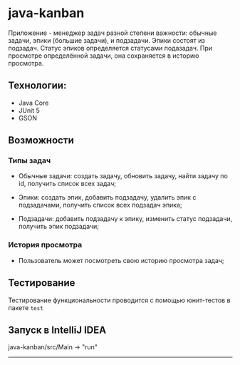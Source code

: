 # java-kanban

Приложение - менеджер задач разной степени важности: обычные задачи, эпики (большие задачи), и подзадачи. Эпики состоят из подзадач.  Статус эпиков определяется статусами подазадач. При просмотре определённой задачи, она сохраняется в историю просмотра. 

## Технологии:

- Java Core
- JUnit 5
- GSON

## Возможности

### Типы задач
- Обычные задачи: создать задачу, обновить задачу, найти задачу по id, получить список всех задач;

- Эпики: создать эпик, добавить подзадачу, удалить эпик с подзадачами, получить список всех подзадач эпика;

- Подзадачи: добавить подзадачу к эпику, изменить статус подзадачи, получить эпик подзадачи;

### История просмотра

- Пользователь может посмотреть свою историю просмотра задач;

## Тестирование

Тестирование функциональности проводится с помощью юнит-тестов в пакете `test`

## Запуск в IntelliJ IDEA

java-kanban/src/Main -> "run"

------------------
